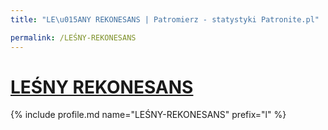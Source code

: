 ```yaml
---
title: "LE\u015ANY REKONESANS | Patromierz - statystyki Patronite.pl"

permalink: /LEŚNY-REKONESANS
---
```


# [LEŚNY REKONESANS](https://patronite.pl/LEŚNY-REKONESANS)

{% include profile.md name="LEŚNY-REKONESANS" prefix="l" %}
